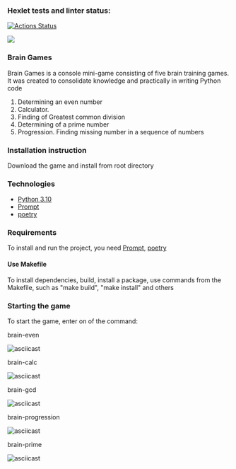 ### Hexlet tests and linter status:
[![Actions Status](https://github.com/Eugen980/python-project-49/workflows/hexlet-check/badge.svg)](https://github.com/Eugen980/python-project-49/actions)

<a href="https://codeclimate.com/github/Eugen980/python-project-49/maintainability"><img src="https://api.codeclimate.com/v1/badges/12ec13c4d0c209b33c5b/maintainability" /></a>

### Brain Games

Brain Games is a console mini-game consisting of five brain training games. 
It was created to consolidate knowledge and practically in writing Python code

1. Determining an even number
2. Calculator.
3. Finding of Greatest common division
4. Determining of a prime number
5. Progression. Finding missing number in a sequence of numbers

### Installation instruction

Download the game and install from root directory

### Technologies

- [Python 3.10](https://www.python.org/)
- [Prompt](https://pypi.org/project/prompt/)
- [poetry](https://python-poetry.org/)

### Requirements
To install and run the project, you need [Prompt](https://pypi.org/project/prompt/), [poetry](https://python-poetry.org/)

#### Use Makefile
To install dependencies, build, install a package, use commands from the Makefile, such as "make build", "make install" and others


### Starting the game 

To start the game, enter on of the command:

brain-even

![asciicast](https://asciinema.org/a/OD2C6CeiwAqq85uND1i6Pq8wz.svg)

brain-calc 

![asciicast](https://asciinema.org/a/oD9WG7gN3m2B0lukmWWBwxBlu.svg)

brain-gcd

![asciicast](https://asciinema.org/a/TqDDH1hBP6s0eoTkp8t7P2f58.svg)

brain-progression

![asciicast](https://asciinema.org/a/AQIae2oiHjSLyWsH24TSV3u0n.svg)

brain-prime

![asciicast](https://asciinema.org/a/jQ5OHID86U6krh055ZgvfIBNV.svg)
